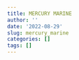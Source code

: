 ```yaml
---
title: MERCURY MARINE
author: ''
date: '2022-08-29'
slug: mercury_marine
categories: []
tags: []
---
```

